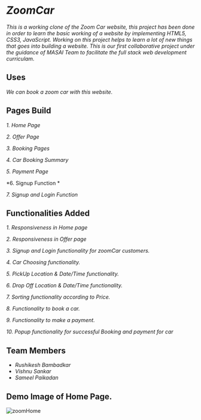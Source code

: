 # *ZoomCar*

*This is a working clone of the Zoom Car website, this project has been done in order to learn the basic working of a website by implementing HTML5, CSS3, JavaScript. Working on this project helps to learn a lot of new things that goes into building a website. This is our first collaborative project under the guidance of MASAI Team to facilitate the full stack web development curriculam.* 

## Uses

*We can book a zoom car with this website.*

## Pages Build

*1. Home Page*

*2. Offer Page*

*3. Booking Pages*

*4. Car Booking Summary*

*5. Payment Page*

*6. Signup Function *

*7. Signup and Login Function*

## Functionalities Added

*1. Responsiveness in Home page*

*2. Responsiveness in Offer page*

*3. Signup and Login functionality for zoomCar customers.*

*4. Car Choosing functionality.*

*5. PickUp Location & Date/Time functionality.*

*6. Drop Off Location & Date/Time functionality.*

*7. Sorting functionality according to Price.*

*8. Functionality to book a car.*

*9. Functionality to make a payment.*

*10. Popup functionality for successful Booking and payment for car*



## Team Members

* *Rushikesh Bambadkar*
* *Vishnu Sankar*
* *Sameel Paikadan*


## Demo Image of Home Page.
![zoomHome](https://user-images.githubusercontent.com/82999542/122533925-ac781500-d03f-11eb-94a6-db56adf13d0a.png)
